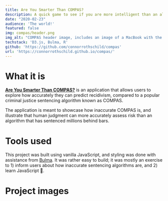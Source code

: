 ```yaml
---
title: Are You Smarter Than COMPAS?
description: A quick game to see if you are more intelligent than an algorithm used to sentence millions of Americans.
date: "2020-02-23"
audience: 'The world!'
featured: false
img: compas/header.png
img_alt: "COMPAS header image, includes an image of a MacBook with the application open."
techstack: 'D3.js, Bulma, R'
github: 'https://github.com/connorrothschild/compas'
url: 'https://connorrothschild.github.io/compas/'
---
```


[<InlineImage :clickable=false src="projects/compas/header.png" alt="Header"></InlineImage>](https://connorrothschild.github.io/compas/)

# What it is

[**Are You Smarter Than COMPAS?**](https://connorrothschild.github.io/compas/) is an application that allows users to explore how accurately they can predict recidivism, compared to a popular criminal justice sentencing algorithm known as COMPAS.

The application is meant to showcase how inaccurate COMPAS is, and illustrate that human judgment can more accurately assess risk than an algorithm that has sentenced millions behind bars.

# Tools used

This project was built using vanilla JavaScript, and styling was done with assistance from [Bulma](https://bulma.io/). It was rather easy to build; it was mostly an exercise to 1) inform users about how inaccurate sentencing algorithms are, and 2) learn JavaScript 🙂.

# Project images

<ProjectImage src="projects/compas/mac-1.png" alt="" width="74%"></ProjectImage>
<ProjectImage src="projects/compas/phone-1.png" alt="" width="22%"></ProjectImage>

<ProjectImage src="projects/compas/phone-2.png" alt="" width="22%"></ProjectImage>
<ProjectImage src="projects/compas/mac-2.png" alt="" width="74%"></ProjectImage>
